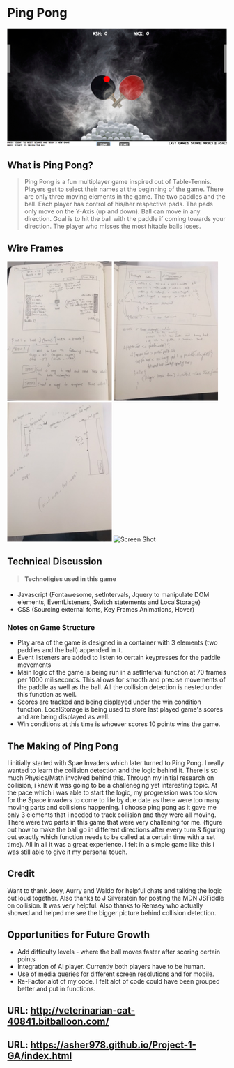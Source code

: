 # Ping Pong

![Screen Shot](https://github.com/Asher978/Project-1-GA/blob/master/screenshots/pong.png)

## What is Ping Pong?

> Ping Pong is a fun multiplayer game inspired out of Table-Tennis. Players get to select their names at the beginning of the game. There are only three moving elements in the game. The two paddles and the ball. Each player has control of his/her respective pads. The pads only move on the Y-Axis (up and down). Ball can move in any direction. Goal is to hit the ball with the paddle if coming towards your direction. The player who misses the most hitable balls loses. 

## Wire Frames
![Screen Shot](https://github.com/Asher978/Project-1-GA/blob/master/screenshots/WFrame1)
![Screen Shot](https://github.com/Asher978/Project-1-GA/blob/master/screenshots/WFrame2)
![Screen Shot](https://github.com/Asher978/Project-1-GA/blob/master/screenshots/WFrame3)
![Screen Shot](https://github.com/Asher978/Project-1-GA/blob/master/screenshots/WFrame4git)


## Technical Discussion

> #### Technoligies used in this game
  *  Javascript (Fontawesome, setIntervals, Jquery to manipulate DOM elements, EventListeners, Switch statements and LocalStorage)
  *  CSS (Sourcing external fonts, Key Frames Animations, Hover)

### Notes on Game Structure

*  Play area of the game is designed in a container with 3 elements (two paddles and the ball) appended in it. 
*  Event listeners are added to listen to certain keypresses for the paddle movements
*  Main logic of the game is being run in a setInterval function at 70 frames per 1000 miliseconds. This allows for smooth and precise movements of the paddle as well as the ball. All the collision detection is nested under this function as well.
*  Scores are tracked and being displayed under the win condition function. LocalStorage is being used to store last played game's scores and are being displayed as well.
* Win conditions at this time is whoever scores 10 points wins the game.

## The Making of Ping Pong
I initially started with Spae Invaders which later turned to Ping Pong. I really wanted to learn the collision detection and the logic behind it. There is so much Physics/Math involved behind this. Through my initial research on collision, i knew it was going to be a challeneging yet interesting topic. At the pace which i was able to start the logic, my progression was too slow for the Space invaders to come to life by due date as there were too many moving parts and collisions happening. I choose ping pong as it gave me only 3 elements that i needed to track collision and they were all moving. There were two parts in this game that were very challening for me. (figure out how to make the ball go in different directions after every turn & figuring out exactly which function needs to be called at a certain time with a set time). All in all it was a great experience. I felt in a simple game like this i was still able to give it my personal touch.

## Credit
Want to thank Joey, Aurry and Waldo for helpful chats and talking the logic out loud together. Also thanks to J Silverstein for posting the MDN JSFiddle on collision. It was very helpful. 
Also thanks to Remsey who actually showed and helped me see the bigger picture behind collision detection. 



## Opportunities for Future Growth

*  Add difficulty levels - where the ball moves faster after scoring certain points
*  Integration of AI player. Currently both players have to be human.
*  Use of media queries for different screen resolutions and for mobile. 
*  Re-Factor alot of my code. I felt alot of code could have been grouped better and put in functions.


## URL: http://veterinarian-cat-40841.bitballoon.com/
## URL: https://asher978.github.io/Project-1-GA/index.html